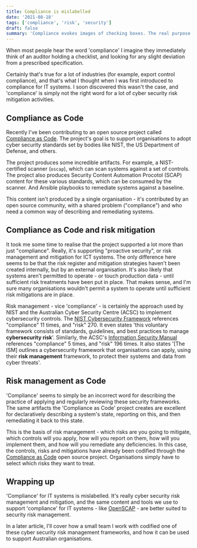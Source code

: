 ```yaml
---
title: Compliance is mislabelled
date: '2021-08-18'
tags: ['compliance', 'risk', 'security']
draft: false
summary: 'Compliance evokes images of checking boxes. The real purpose of IT system compliance is risk migitation, and it probably just needs a better name'
---
```


When most people hear the word 'compliance' I imagine they immediately think of an auditor holding a checklist, and looking for any slight deviation from a prescribed specification.

Certainly that's true for a lot of industries (for example, export control compliance), and that's what I thought when I was first introduced to compliance for IT systems. I soon discovered this wasn't the case, and 'compliance' is simply not the right word for a lot of cyber security risk mitigation activities.

## Compliance as Code

Recently I've been contributing to an open source project called [Compliance as Code](https://github.com/ComplianceAsCode). The project's goal is to support organisations to adopt cyber security standards set by bodies like NIST, the US Department of Defense, and others.

The project produces some incredible artifacts. For example, a NIST-certified scanner (`oscap`), which can scan systems against a set of controls. The project also produces Security Content Automation Procotol (SCAP) content for these various standards, which can be consumed by the scanner. And Ansible playbooks to remediate systems against a baseline.

This content isn't produced by a single organisation - it's contributed by an open source community, with a shared problem ("compliance") and who need a common way of describing and remediating systems.

## Compliance as Code and risk mitigation

It took me some time to realise that the project supported a lot more than just "compliance". Really, it's supporting "proactive security", or risk management and mitigation for ICT systems. The only difference here seems to be that the risk register and mitigation strategies haven't been created internally, but by an external organisation. It's also likely that systems aren't permitted to operate - or touch production data - until sufficient risk treatments have been put in place. That makes sense, and I'm sure many organisations wouldn't permit a system to operate until sufficient risk mitigations are in place.

Risk management - vice 'compliance' - is certainly the approach used by NIST and the Australian Cyber Security Centre (ACSC) to implement cybersecurity controls. The [NIST Cybersecurity Framework](https://www.nist.gov/cyberframework) references "compliance" 11 times, and "risk" 270. It even states 'this voluntary framework consists of standards, guidelines, and best practices to manage **cybersecurity risk**'. Similarly, the ACSC's [Information Security Manual](https://www.cyber.gov.au/acsc/view-all-content/ism) references "compliance" 5 times, and "risk" 196 times. It also states '[The ISM] outlines a cybersecurity framework that organisations can apply, using their **risk management** framework, to protect their systems and data from cyber threats'.

## Risk management as Code

'Compliance' seems to simply be an incorrect word for describing the practice of applying and regularly reviewing these security frameworks. The same artifacts the 'Compliance as Code' project creates are excellent for declaratively describing a system's state, reporting on this, and then remediating it back to this state. 

This is the basis of risk management - which risks are you going to mitigate, which controls will you apply, how will you report on them, how will you implement them, and how will you remediate any deficiencies. In this case, the controls, risks and mitigations have already been codified through the [Compliance as Code](https://github.com/ComplianceAsCode) open source project. Organisations simply have to select which risks they want to treat.

## Wrapping up

'Compliance' for IT systems is mislabelled. It's really cyber security risk management and mitigation, and the same content and tools we use to support 'compliance' for IT systems - like [OpenSCAP](https://www.open-scap.org/) - are better suited to security risk management.

In a later article, I'll cover how a small team I work with codified one of these cyber security risk management frameworks, and how it can be used to support Australian organisations.
